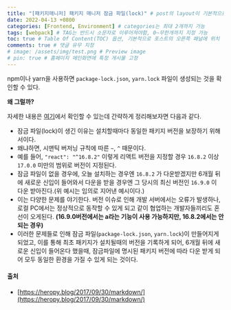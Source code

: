 ```yaml
---
title: "[패키지매니저] 패키지 매니저 잠금 파일(lock)" # post의 layout이 기본적으로 post로 설정되어있어서 Front Matter에 따로 layout변수를 만들어 주지 않아도 됨
date: 2022-04-13 +0800
categories: [Frontend, Environment] # categories는 최대 2개까지 가능
tags: [webpack] # TAG는 반드시 소문자로 이루어져야함, 0~무한개까지 지정 가능
toc: true # Table Of Content(TOC) 옵션, 기본적으로 포스트의 오른쪽 패널에 위치
comments: true # 댓글 유무 지정
# image: /assets/img/test.png # Preview image
# pin: true # 홈페이지 메인화면에 특정 게시물 고정
---
```


npm이나 yarn을 사용하면 `package-lock.json`, `yarn.lock` 파일이 생성되는 것을 확인할 수 있다.

<b>왜 그럴까?</b>

자세한 내용은 [여기](https://www.daleseo.com/js-package-locks/)에서 확인할 수 있는데 간략하게 정리해보자면 다음과 같다.

- 잠금 파일(lock)이 생긴 이유는 설치할때마다 동일한 패키지 버전을 보장하기 위해서이다.
- 왜냐하면, 시맨틱 버저닝 규칙에 따른 `~`, `^` 때문이다.
- 예를 들어, `"react": "^16.8.2"` 이렇게 리액트 버전을 지정할 경우 `16.8.2` 이상 `17.0.0` 미만의 범위로 버전이 지정된다.
- 잠금 파일이 없을 경우에, 오늘 설치하는 경우엔 `16.8.2` 가 다운받겠지만 6개월 뒤에 새로운 신입이 들어와서 다운을 받을 경우엔 그 당시의 최신 버전인 `16.9.0` 이 다운 받아진다.(위 예시는 임의로 지어낸 예시이다.)
- 이는 다양한 문제를 야기한다. 버전 이슈로 인해 개발 서버에서는 오류가 발생하나, 로컬 PC에서는 정상적으로 동작할 수 있게 되고 같이 협업하는 개발자들끼리도 혼선이 오게된다. <b>(16.9.0버전에서는 a라는 기능이 사용 가능하지만, 16.8.2에서는 안되는 경우)</b>
- 이러한 문제들로 인해 잠금 파일(`package-lock.json`, `yarn.lock`)이 만들어지게 되었고, 이를 통해 최초 패키지가 설치될때의 버전을 기록하게 되어, 6개월 뒤에 새로운 신입이 들어온다 했을때, 잠금파일에 명시된 패키지 버전에 따라 다운 받게 되어 모두 동일한 환경을 가질 수 있게 되는 것이다.


#### 출처
- [https://heropy.blog/2017/09/30/markdown/](https://heropy.blog/2017/09/30/markdown/)